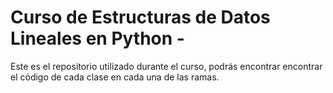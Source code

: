 # Curso de Estructuras de Datos Lineales en Python -

Este es el repositorio utilizado durante el curso, podrás encontrar encontrar el código de cada clase en cada una de las ramas.

